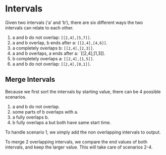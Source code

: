 # Intervals

Given two intervals (‘a’ and ‘b’), there are six different ways the two intervals can relate to each other.

1. a and b do not overlap: `[[2,4],[5,7]]`.
2. a and b overlap, b ends after a: `[[2,4],[4,6]]`.
3. a completely overlaps b: `[[2,4],[2,3]]`.
4. a and b overlaps, a ends after a: `[[2,4],[1,3]].
5. b completely overlaps a: `[[2,4],[1,5]]`.
6. a and b do not overlap: `[[2,4],[0,1]]`.

## Merge Intervals

Because we first sort the intervals by starting value, there can be 4 possible scenarios.

1. a and b do not overlap.
2. some parts of b overlaps with a.
3. a fully overlaps b.
4. b fully overlaps a but both have same start time.

To handle scenario 1, we simply add the non overlapping intervals to output.

To merge 2 overlapping intervals, we compare the end values of both intervals, and keep the larger value. This will take care of scenarios 2-4.